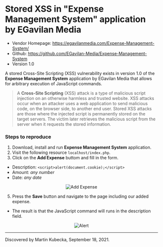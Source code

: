 # Stored XSS in "Expense Management System" application by EGavilan Media

- Vendor Homepage: https://egavilanmedia.com/Expense-Management-System/
- Github: https://github.com/EGavilan-Media/Expense-Management-System
- Version 1.0

A stored Cross-Site Scripting (XSS) vulnerability exists in version 1.0 of the **Expense Management System** application by EGavilan Media that allows for arbitrary execution of JavaScript commands.

> A **Cross-Site Scripting** (XSS) attack is a type of malicious script injection on an otherwise harmless and trusted website. XSS attacks occur when an attacker uses a web application to send malicious code, on the browser side, to another end user. Stored XSS attacks are those where the injected script is permanently stored on the target servers. The victim later retrieves the malicious script from the server when it requests the stored information.

### Steps to reproduce

1. Download, install and run **Expense Management System** application.
2. Visit the following resource `localhost/index.php`.
3. Click on the **Add Expense** buttom and fill in the form.
  - Description: `<script>alert(document.cookie);</script>` 
  - Amount: _any number_
  - Date: _any date_

<p align="center">
<img src="https://github.com/martinkubecka/CVE-References/blob/main/images/egavilan_media/XSS-1.png" alt="Add Expense">
</p>

5. Press the **Save** button and navigate to the page including our added expense. 
- The result is that the JavaScript command will runs in the description field.

<p align="center">
<img src="https://github.com/martinkubecka/CVE-References/blob/main/images/egavilan_media/XSS-2.png" alt="Alert">
</p>


---
Discovered by Martin Kubecka, September 18, 2021.